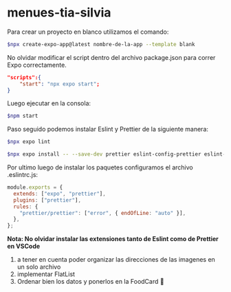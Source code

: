 # menues-tia-silvia

Para crear un proyecto en blanco utilizamos el comando:

```bash
$npx create-expo-app@latest nombre-de-la-app --template blank
```
No olvidar modificar el script dentro del archivo package.json para correr Expo correctamente.
```json
"scripts":{
    "start": "npx expo start";
}
``` 
Luego ejecutar en la consola: 

```bash
$npm start
```
Paso seguido podemos instalar Eslint y Prettier de la siguiente manera:

```bash
$npx expo lint
```
```bash
$npx expo install -- --save-dev prettier eslint-config-prettier eslint-plugin-prettier
```
Por ultimo luego de instalar los paquetes configuramos el archivo .eslintrc.js:

```js
module.exports = {
  extends: ["expo", "prettier"],
  plugins: ["prettier"],
  rules: {
    "prettier/prettier": ["error", { endOfLine: "auto" }],
  },
};
```

**Nota: No olvidar instalar las extensiones tanto de Eslint como de Prettier en VSCode**

1.  a tener en cuenta poder organizar las direcciones de las imagenes en un solo archivo
1. implementar FlatList
1. Ordenar bien los datos y ponerlos en la FoodCard 🍖
